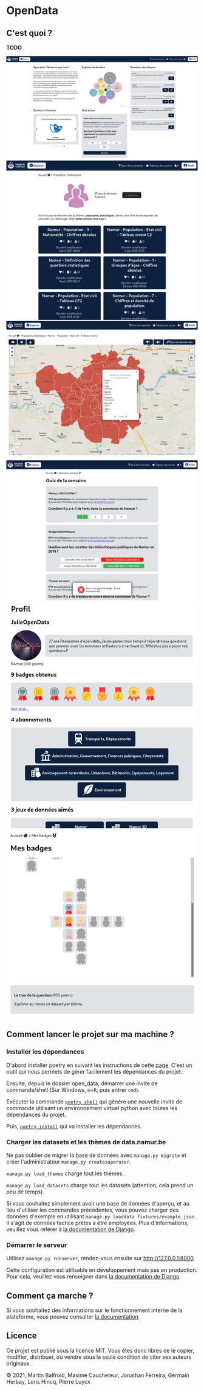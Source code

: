 # OpenData

## C'est quoi ?

**TODO**

![Page d'accueil](doc/home_page.png)
![Page d'un thème](doc/theme_page.png)
![Page d'un jeu de données](doc/dataset_page.png)
![Page de quiz](doc/quiz_page.png)
![Page de profil](doc/profile_page.png)
![Page des badges](doc/badge_page.png)

## Comment lancer le projet sur ma machine ?

### Installer les dépendances

D'abord installer poetry en suivant les instructions de cette [page](https://python-poetry.org/docs/#installation). C'est un outil qui nous permets de gérer facilement les dépendances du projet.

Ensuite, depuis le dossier open_data, démarrer une invite de commande/shell (Sur Windows, `⊞`+`R`, puis entrer `cmd`).

Exécuter la commande [`poetry shell`](https://python-poetry.org/docs/cli/#shell) qui génére une nouvelle invite de commande utilisant un environnement virtuel python avec toutes les dépendances du projet.

Puis, [`poetry install`](https://python-poetry.org/docs/cli/#install) qui va installer les dépendances.

### Charger les datasets et les thèmes de data.namur.be

Ne pas oublier de migrer la base de données avec `manage.py migrate` et créer l'administrateur `manage.py createsuperuser`.

`manage.py load_themes` charge tout les thèmes.

`manage.py load_datasets` charge tout les datasets (attention, cela prend un peu de temps).

Si vous souhaitez simplement avoir une base de données d'aperçu, et au lieu d'utiliser les commandes précédentes, vous pouvez charger des données d'exemple en utilisant `manage.py loaddata fixtures/example.json`. Il s'agit de données factice prêtes à être employées. Plus d'informations, veuillez vous référer à [la documentation de Django](https://docs.djangoproject.com/fr/3.2/howto/initial-data/#providing-data-with-fixtures).

### Démarrer le serveur

Utilisez `manage.py runserver`, rendez-vous ensuite sur http://127.0.0.1:8000.

Cette configuration est utilisable en développement mais pas en production. Pour cela, veuillez vous renseigner dans [la documentation de Django](https://docs.djangoproject.com/fr/3.2/howto/deployment/).

## Comment ça marche ?

Si vous souhaitez des informations sur le fonctionnement interne de la plateforme, vous pouvez consulter [la documentation](open_data).

## Licence

Ce projet est publié sous la licence MIT. Vous êtes donc libres de le copier, modifier, distribuer, ou vendre sous la seule condition de citer ses auteurs originaux.

&copy; 2021, Martin Balfroid, Maxime Caucheteur, Jonathan Ferreira, Germain Herbay, Loris Hincq, Pierre Luycx
